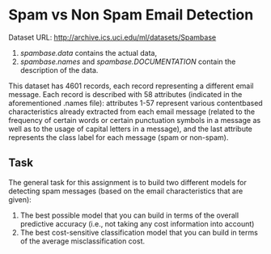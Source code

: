 # Spam vs Non Spam Email Detection

Dataset URL: http://archive.ics.uci.edu/ml/datasets/Spambase 

1. *spambase.data* contains the actual data,
2. *spambase.names* and *spambase.DOCUMENTATION* contain the description of the data.

This dataset has 4601 records, each record representing a different email message. Each record is described with 58 attributes (indicated in the aforementioned .names file): attributes 1-57 represent various contentbased characteristics already extracted from each email message (related to the frequency of certain words
or certain punctuation symbols in a message as well as to the usage of capital letters in a message), and the
last attribute represents the class label for each message (spam or non-spam).

## Task
The general task for this assignment is to build two different models for detecting spam messages (based
on the email characteristics that are given): 
1. The best possible model that you can build in terms of the overall predictive accuracy (i.e., not taking any cost information into account)
2. The best cost-sensitive classification model that you can build in terms of the average misclassification cost. 
